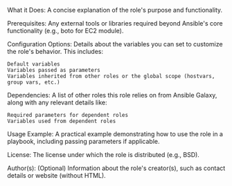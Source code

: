 What it Does:  A concise explanation of the role's purpose and functionality.

Prerequisites:  Any external tools or libraries required beyond Ansible's core functionality (e.g., boto for EC2 module).

Configuration Options:  Details about the variables you can set to customize the role's behavior. This includes:

    Default variables
    Variables passed as parameters
    Variables inherited from other roles or the global scope (hostvars, group vars, etc.)

Dependencies:  A list of other roles this role relies on from Ansible Galaxy, along with any relevant details like:

    Required parameters for dependent roles
    Variables used from dependent roles

Usage Example:  A practical example demonstrating how to use the role in a playbook, including passing parameters if applicable.

License:  The license under which the role is distributed (e.g., BSD).

Author(s):  (Optional) Information about the role's creator(s), such as contact details or website (without HTML).